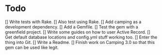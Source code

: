 # Todo
[] Write tests with Rake.
[] Also test using Rake.
[] Add camping as a development dependency.
[] Add a Gemfile.
[] Test the gem with a greenfield project.
[] Write some guides on how to user Active Record.
[] Get default database locations and config.yml stuff working too.
[] Enter the thing into Git.
[] Write a Readme.
[] Finish work on Camping 3.0 so that this gem can be used like legit.
